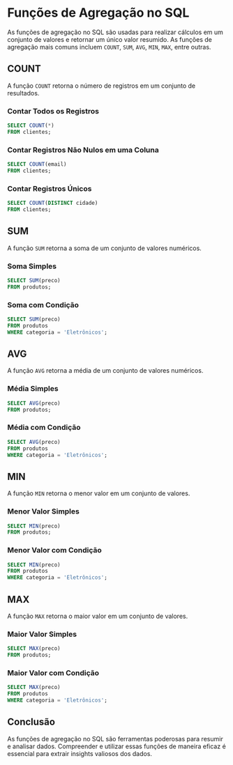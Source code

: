 # Funções de Agregação no SQL

As funções de agregação no SQL são usadas para realizar cálculos em um conjunto de valores e retornar um único valor resumido. As funções de agregação mais comuns incluem `COUNT`, `SUM`, `AVG`, `MIN`, `MAX`, entre outras.

## COUNT

A função `COUNT` retorna o número de registros em um conjunto de resultados.

### Contar Todos os Registros

```sql
SELECT COUNT(*)
FROM clientes;
```

### Contar Registros Não Nulos em uma Coluna

```sql
SELECT COUNT(email)
FROM clientes;
```

### Contar Registros Únicos

```sql
SELECT COUNT(DISTINCT cidade)
FROM clientes;
```

## SUM

A função `SUM` retorna a soma de um conjunto de valores numéricos.

### Soma Simples

```sql
SELECT SUM(preco)
FROM produtos;
```

### Soma com Condição

```sql
SELECT SUM(preco)
FROM produtos
WHERE categoria = 'Eletrônicos';
```

## AVG

A função `AVG` retorna a média de um conjunto de valores numéricos.

### Média Simples

```sql
SELECT AVG(preco)
FROM produtos;
```

### Média com Condição

```sql
SELECT AVG(preco)
FROM produtos
WHERE categoria = 'Eletrônicos';
```

## MIN

A função `MIN` retorna o menor valor em um conjunto de valores.

### Menor Valor Simples

```sql
SELECT MIN(preco)
FROM produtos;
```

### Menor Valor com Condição

```sql
SELECT MIN(preco)
FROM produtos
WHERE categoria = 'Eletrônicos';
```

## MAX

A função `MAX` retorna o maior valor em um conjunto de valores.

### Maior Valor Simples

```sql
SELECT MAX(preco)
FROM produtos;
```

### Maior Valor com Condição

```sql
SELECT MAX(preco)
FROM produtos
WHERE categoria = 'Eletrônicos';
```

## Conclusão

As funções de agregação no SQL são ferramentas poderosas para resumir e analisar dados. Compreender e utilizar essas funções de maneira eficaz é essencial para extrair insights valiosos dos dados.